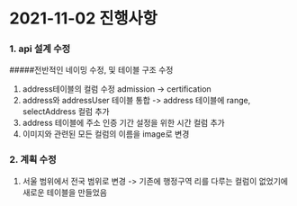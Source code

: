 # 2021-11-02 진행사항

### 1. api 설계 수정

#####전반적인 네이밍 수정, 및 테이블 구조 수정

1. address테이블의 컬럼 수정 admission -> certification
2. address와 addressUser 테이블 통합 -> address 테이블에 range, selectAddress 컬럼 추가
3. address 테이블에 주소 인증 기간 설정을 위한 시간 컬럼 추가
4. 이미지와 관련된 모든 컬럼의 이름을 image로 변경

### 2. 계획 수정

1. 서울 범위에서 전국 범위로 변경 -> 기존에 행정구역 리를 다루는 컬럼이 없었기에 새로운 테이블을 만들었음
